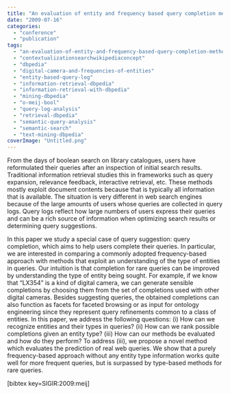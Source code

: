 ```yaml
---
title: "An evaluation of entity and frequency based query completion methods"
date: "2009-07-16"
categories:
  - "conference"
  - "publication"
tags:
  - "an-evaluation-of-entity-and-frequency-based-query-completion-methods"
  - "contextualizationsearchwikipediaconcept"
  - "dbpedia"
  - "digital-camera-and-frequencies-of-entities"
  - "entity-based-query-log"
  - "information-retrieval-dbpedia"
  - "information-retrieval-with-dbpedia"
  - "mining-dbpedia"
  - "o-meij-bool"
  - "query-log-analysis"
  - "retrieval-dbpedia"
  - "semantic-query-analysis"
  - "semantic-search"
  - "text-mining-dbpedia"
coverImage: "Untitled.png"
---
```


From the days of boolean search on library catalogues, users have reformulated their queries after an inspection of initial search results. Traditional information retrieval studies this in frameworks such as query expansion, relevance feedback, interactive retrieval, etc. These methods mostly exploit document contents because that is typically all information that is available. The situation is very different in web search engines because of the large amounts of users whose queries are collected in query logs. Query logs reflect how large numbers of users express their queries and can be a rich source of information when optimizing search results or determining query suggestions.

In this paper we study a special case of query suggestion: query completion, which aims to help users complete their queries. In particular, we are interested in comparing a commonly adopted frequency-based approach with methods that exploit an understanding of the type of entities in queries. Our intuition is that completion for rare queries can be improved by understanding the type of entity being sought. For example, if we know that “LX354” is a kind of digital camera, we can generate sensible completions by choosing them from the set of completions used with other digital cameras. Besides suggesting queries, the obtained completions can also function as facets for faceted browsing or as input for ontology engineering since they represent query refinements common to a class of entities. In this paper, we address the following questions: (i) How can we recognize entities and their types in queries? (ii) How can we rank possible completions given an entity type? (iii) How can our methods be evaluated and how do they perform? To address (iii), we propose a novel method which evaluates the prediction of real web queries. We show that a purely frequency-based approach without any entity type information works quite well for more frequent queries, but is surpassed by type-based methods for rare queries.

\[bibtex key=SIGIR:2009:meij\]
